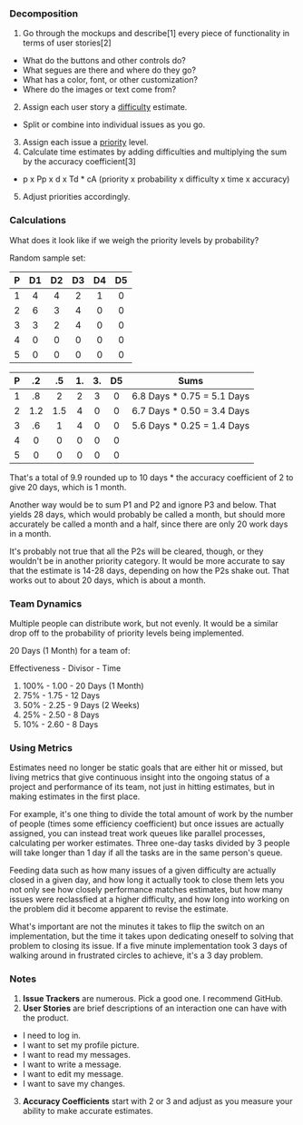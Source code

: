 ### Decomposition

1. Go through the mockups and describe[1] every piece of functionality in terms of user stories[2]
  * What do the buttons and other controls do?
  * What segues are there and where do they go?
  * What has a color, font, or other customization?
  * Where do the images or text come from?
2. Assign each user story a [difficulty](./Difficulty.md) estimate.
  * Split or combine into individual issues as you go.
3. Assign each issue a [priority](./Priority.md) level.
4. Calculate time estimates by adding difficulties and multiplying the sum by the accuracy coefficient[3]
  * p x Pp x d x Td * cA (priority x probability x difficulty x time x accuracy)
5. Adjust priorities accordingly.


### Calculations

What does it look like if we weigh the priority levels by probability?

Random sample set:

| P | D1 | D2 | D3 | D4 | D5 |
| :-: | :-: | :-: | :-: | :-: | :-: |
| 1 | 4 | 4 | 2 | 1 | 0 |
| 2 | 6 | 3 | 4 | 0 | 0 |
| 3 | 3 | 2 | 4 | 0 | 0 |
| 4 | 0 | 0 | 0 | 0 | 0 |
| 5 | 0 | 0 | 0 | 0 | 0 |

| P | .2 | .5 | 1. | 3. | D5 | Sums
| :-: | :-: | :-: | :-: | :-: | :-: | ---
| 1 | .8 |  2 |  2 |  3 |  0 | 6.8 Days * 0.75 = 5.1 Days
| 2 | 1.2 |  1.5 |  4 |  0 |  0 | 6.7 Days * 0.50 = 3.4 Days
| 3 | .6 |  1 |  4 |  0 |  0 | 5.6 Days * 0.25 = 1.4 Days
| 4 |  0 |  0 |  0 |  0 |  0 |
| 5 |  0 |  0 |  0 |  0 |  0 | 

That's a total of 9.9 rounded up to 10 days * the accuracy coefficient of 2 to give 20 days, which is 1 month.

Another way would be to sum P1 and P2 and ignore P3 and below. That yields 28 days, which would probably be called a month, but should more accurately be called a month and a half, since there are only 20 work days in a month.

It's probably not true that all the P2s will be cleared, though, or they wouldn't be in another priority category. It would be more accurate to say that the estimate is 14-28 days, depending on how the P2s shake out. That works out to about 20 days, which is about a month.


### Team Dynamics

Multiple people can distribute work, but not evenly. It would be a similar drop off to the probability of priority levels being implemented.

20 Days (1 Month) for a team of:

Effectiveness - Divisor - Time

1. 100% - 1.00 - 20 Days (1 Month)
2. 75% - 1.75 - 12 Days
3. 50% - 2.25 - 9 Days (2 Weeks)
4. 25% - 2.50 - 8 Days
5. 10% - 2.60 - 8 Days


### Using Metrics

Estimates need no longer be static goals that are either hit or missed, but living metrics that give continuous insight into the ongoing status of a project and performance of its team, not just in hitting estimates, but in making estimates in the first place.

For example, it's one thing to divide the total amount of work by the number of people (times some efficiency coefficient) but once issues are actually assigned, you can instead treat work queues like parallel processes, calculating per worker estimates. Three one-day tasks divided by 3 people will take longer than 1 day if all the tasks are in the same person's queue. 

Feeding data such as how many issues of a given difficulty are actually closed in a given day, and how long it actually took to close them lets you not only see how closely performance matches estimates, but how many issues were reclassfied at a higher difficulty, and how long into working on the problem did it become apparent to revise the estimate.

What's important are not the minutes it takes to flip the switch on an implementation, but the time it takes upon dedicating oneself to solving that problem to closing its issue. If a five minute implementation took 3 days of walking around in frustrated circles to achieve, it's a 3 day problem.


### Notes

1. __Issue Trackers__ are numerous. Pick a good one. I recommend GitHub.
2. __User Stories__ are brief descriptions of an interaction one can have with the product.
  * I need to log in.
  * I want to set my profile picture.
  * I want to read my messages.
  * I want to write a message.
  * I want to edit my message.
  * I want to save my changes.
3. __Accuracy Coefficients__ start with 2 or 3 and adjust as you measure your ability to make accurate estimates.
